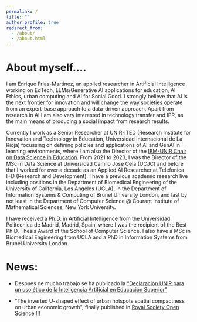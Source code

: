 ```yaml
---
permalink: /
title: ""
author_profile: true
redirect_from: 
  - /about/
  - /about.html
---
```

# About myself....
I am Enrique Frias-Martinez, an applied researcher in Artificial Intelligence working on EdTech, LLMs/Generative AI applications for education, AI Ethics, urban computing and AI for Social Good. I strongly believe that AI is the next frontier for innovation and will change the way societies operate from an expert-base approach to a data-driven approach. Apart from research in AI I am also very interested in technology transfer and IPR, as the main means of producing a social impact from research results.

Currently I work as a Senior Researcher at UNIR-iTED (Research Institute for Innovation and Technology in Education, Universidad Internacional de La Rioja) focussing on defining policies and applications of AI and GenAI in learning environments, where I am also the Director of the [IBM-UNIR Chair on Data Science in Education](http://research.unir.net/ibmchair/?lang=en). From 2021 to 2023, I was the Director of the MSc in Data Science at Universidad Camilo Jose Cela (UCJC) and before that I worked for over a decade as an Applied AI Researcher at Telefonica I+D (Research and Development). I have a previous academic research live including positions in the Department of Biomedical Engineering of the University of California, Los Angeles (UCLA), in the Department of Information Systems & Computing of Brunel University London, and last by not least in the Department of Computer Science @ Courant Institute of Mathematical Sciences, New York University.

I have received a Ph.D. in Artificial Intelligence from the Universidad Politecnica de Madrid, Madrid, Spain, where I was the recipient of the Best Ph.D. Thesis Award of the School of Computer Science. I also have a MSc in Biomedical Engineering from UCLA and a PhD in Information Systems from Brunel University London.

# ﻿News:

-  Despues de mucho trabajo se ha publicado la [“Declaración UNIR para un uso ético de la Inteligencia Artificial en Educación Superior”](https://www.unir.net/wp-content/uploads/2024/02/Declaracion-UNIR-para-un-uso-etico-de-la-IA-en-Educacion-Superior.pdf)

-   "The inverted U-shaped effect of urban hotspots spatial compactness on urban economic growth﻿", finally published in [Royal Society Open Science](https://royalsocietypublishing.org/doi/10.1098/rsos.181640) !!!
